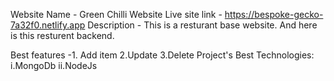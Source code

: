 Website Name - Green Chilli Website
Live site link - https://bespoke-gecko-7a32f0.netlify.app 
Description - This is a resturant base website. And here is this resturent backend.

Best features -1. Add item 2.Update  3.Delete
Project's Best Technologies: i.MongoDb ii.NodeJs
